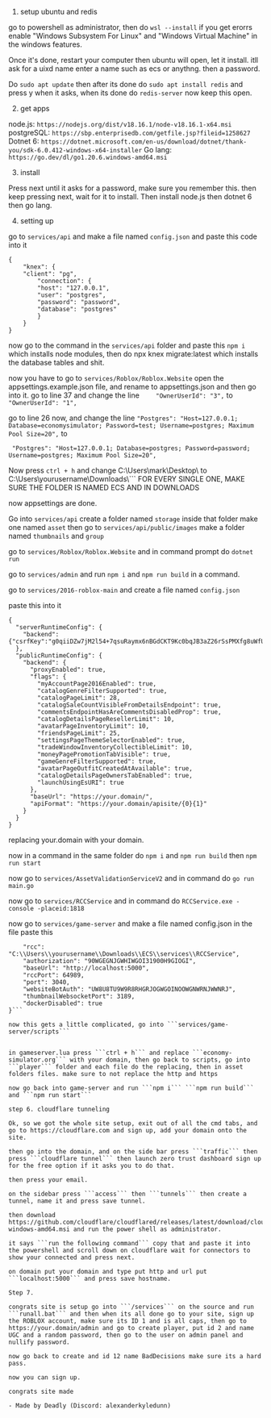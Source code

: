 1. setup ubuntu and redis

go to powershell as administrator, then do ```wsl --install``` if you get erorrs enable "Windows Subsystem For Linux" and "Windows Virtual Machine" in the windows features.

Once it's done, restart your computer then ubuntu will open, let it install. itll ask for a uixd name enter a name such as ecs or anythng. then a password. 

Do ```sudo apt update``` then after its done do ```sudo apt install redis``` and press y when it asks, when its done do ```redis-server``` now keep this open.

2. get apps

node.js: ```https://nodejs.org/dist/v18.16.1/node-v18.16.1-x64.msi```
postgreSQL: ```https://sbp.enterprisedb.com/getfile.jsp?fileid=1258627```
Dotnet 6: ```https://dotnet.microsoft.com/en-us/download/dotnet/thank-you/sdk-6.0.412-windows-x64-installer```
Go lang: ```https://go.dev/dl/go1.20.6.windows-amd64.msi```

3. install

Press next until it asks for a password, make sure you remember this. then keep pressing next, wait for it to install. Then install node.js then dotnet 6 then go lang.

4. setting up 

go to ```services/api``` and make a file named ```config.json``` and paste this code into it
```
{
    "knex": {
	"client": "pg",
        "connection": {
        "host": "127.0.0.1",
        "user": "postgres",
        "password": "password",
        "database": "postgres"
        }
    }
}
```

now go to the command in the ```services/api``` folder and paste this ```npm i``` which installs node modules, then do npx knex migrate:latest which installs the database tables and shit.

now you have to go to ```services/Roblox/Roblox.Website``` open the appsettings.example.json file, and rename to appsettings.json and then go into it. go to line 37 and change the line ```    "OwnerUserId": "3",``` to ```    "OwnerUserId": "1",```

go to line 26 now, and change the line ```"Postgres": "Host=127.0.0.1; Database=economysimulator; Password=test; Username=postgres; Maximum Pool Size=20",``` to 

``` "Postgres": "Host=127.0.0.1; Database=postgres; Password=password; Username=postgres; Maximum Pool Size=20",```

Now press ```ctrl + h``` and change C:\\Users\\mark\\Desktop\\ to C:\\Users\\yourusername\\Downloads\\``` FOR EVERY SINGLE ONE, MAKE SURE THE FOLDER IS NAMED ECS AND IN DOWNLOADS

now appsettings are done.

Go into ```services/api``` create a folder named ```storage``` inside that folder make one named ```asset``` then go to ```services/api/public/images``` make a folder named ```thumbnails``` and ```group```

go to ```services/Roblox/Roblox.Website``` and in command prompt do ```dotnet run```

go to ```services/admin``` and run ```npm i``` and ```npm run build``` in a command.

go to ```services/2016-roblox-main``` and create a file named ```config.json```

paste this into it

```
{
  "serverRuntimeConfig": {
    "backend": {"csrfKey":"g0qiiDZw7jM2l54+7qsuRaymx6nBGdCKT9Kc0bqJB3aZ26rSsPMXfg8uWfUBtTqWenDVy+AQS1jkdrgvUwVSsw=="}
  },
  "publicRuntimeConfig": {
    "backend": {
      "proxyEnabled": true,
      "flags": {
        "myAccountPage2016Enabled": true,
        "catalogGenreFilterSupported": true,
        "catalogPageLimit": 28,
        "catalogSaleCountVisibleFromDetailsEndpoint": true,
        "commentsEndpointHasAreCommentsDisabledProp": true,
        "catalogDetailsPageResellerLimit": 10,
        "avatarPageInventoryLimit": 10,
        "friendsPageLimit": 25,
        "settingsPageThemeSelectorEnabled": true,
        "tradeWindowInventoryCollectibleLimit": 10,
        "moneyPagePromotionTabVisible": true,
        "gameGenreFilterSupported": true,
        "avatarPageOutfitCreatedAtAvailable": true,
        "catalogDetailsPageOwnersTabEnabled": true,
        "launchUsingEsURI": true
      },
      "baseUrl": "https://your.domain/",
      "apiFormat": "https://your.domain/apisite/{0}{1}"
    }
  }
}
```

replacing your.domain with your domain.

now in a command in the same folder do ```npm i``` and ```npm run build``` then ```npm run start```

now go to ```services/AssetValidationServiceV2``` and in command do ```go run main.go``` 

now go to ```services/RCCService``` and in command do ```RCCService.exe -console -placeid:1818```

now go to ```services/game-server``` and make a file named config.json in the file paste this

```{
    "rcc": "C:\\Users\\yourusername\\Downloads\\ECS\\services\\RCCService",
    "authorization": "90WGEGNJGWHIWGOI31900H9GIOGI",
    "baseUrl": "http://localhost:5000",
    "rccPort": 64989,
    "port": 3040,
    "websiteBotAuth": "UW8U8TU9W9R8RHGRJOGWGOINOOWGNWRNJWWNRJ",
    "thumbnailWebsocketPort": 3189,
    "dockerDisabled": true
}```

now this gets a little complicated, go into ```services/game-server/scripts```


in gameserver.lua press ```ctrl + h``` and replace ```economy-simulator.org``` with your domain, then go back to scripts, go into ```player``` folder and each file do the replacing, then in asset folders files. make sure to not replace the http and https

now go back into game-server and run ```npm i``` ```npm run build``` and ```npm run start```

step 6. cloudflare tunneling

Ok, so we got the whole site setup, exit out of all the cmd tabs, and go to https://cloudflare.com and sign up, add your domain onto the site. 

then go into the domain, and on the side bar press ```traffic``` then press ```cloudflare tunnel``` then launch zero trust dashboard sign up for the free option if it asks you to do that.

then press your email.

on the sidebar press ```access``` then ```tunnels``` then create a tunnel, name it and press save tunnel.

then download https://github.com/cloudflare/cloudflared/releases/latest/download/cloudflared-windows-amd64.msi and run the power shell as administrator.

it says ```run the following command``` copy that and paste it into the powershell and scroll down on cloudflare wait for connectors to show your connected and press next.

on domain put your domain and type put http and url put ```localhost:5000``` and press save hostname.

Step 7. 

congrats site is setup go into ```/services``` on the source and run ```runall.bat``` and then when its all done go to your site, sign up the ROBLOX account, make sure its ID 1 and is all caps, then go to https://your.domain/admin and go to create player, put id 2 and name UGC and a random password, then go to the user on admin panel and nullify password.

now go back to create and id 12 name BadDecisions make sure its a hard pass.

now you can sign up.

congrats site made

- Made by Deadly (Discord: alexanderkyledunn)